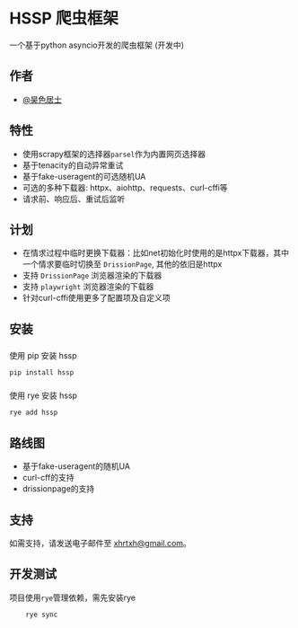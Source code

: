 # HSSP 爬虫框架

一个基于python asyncio开发的爬虫框架 (开发中)

## 作者

- [@昊色居士](https://github.com/x-haose)

## 特性

- 使用scrapy框架的选择器`parsel`作为内置网页选择器
- 基于tenacity的自动异常重试
- 基于fake-useragent的可选随机UA
- 可选的多种下载器: httpx、aiohttp、requests、curl-cffi等
- 请求前、响应后、重试后监听

## 计划

- 在情求过程中临时更换下载器：比如net初始化时使用的是httpx下载器，其中一个情求要临时切换至 `DrissionPage`, 其他的依旧是httpx
- 支持 `DrissionPage` 浏览器渲染的下载器
- 支持 `playwright` 浏览器渲染的下载器
- 针对curl-cffi使用更多了配置项及自定义项

## 安装

###

使用 pip 安装 hssp

```bash
pip install hssp
```

###

使用 rye 安装 hssp

```bash
rye add hssp
```

## 路线图

- 基于fake-useragent的随机UA
- curl-cff的支持
- drissionpage的支持

## 支持

如需支持，请发送电子邮件至 xhrtxh@gmail.com。

## 开发测试

项目使用`rye`管理依赖，需先安装rye

```bash
    rye sync
```
